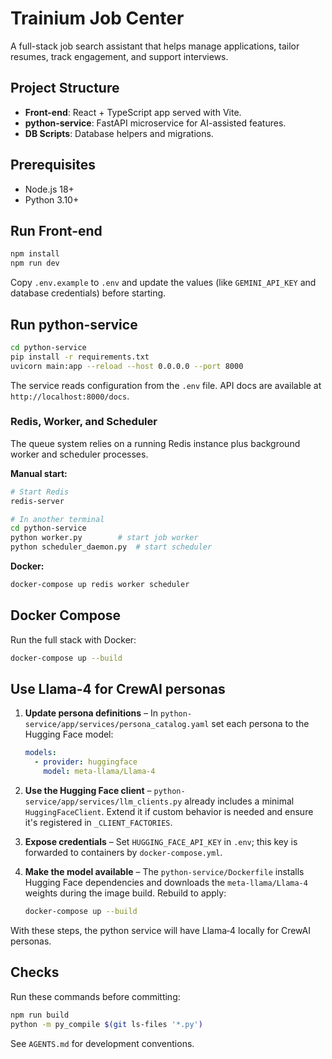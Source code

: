 # Trainium Job Center

A full-stack job search assistant that helps manage applications, tailor resumes, track engagement, and support interviews.

## Project Structure

- **Front-end**: React + TypeScript app served with Vite.
- **python-service**: FastAPI microservice for AI-assisted features.
- **DB Scripts**: Database helpers and migrations.

## Prerequisites

- Node.js 18+
- Python 3.10+

## Run Front-end

```bash
npm install
npm run dev
```

Copy `.env.example` to `.env` and update the values (like `GEMINI_API_KEY` and database credentials) before starting.

## Run python-service

```bash
cd python-service
pip install -r requirements.txt
uvicorn main:app --reload --host 0.0.0.0 --port 8000
```

The service reads configuration from the `.env` file. API docs are available at `http://localhost:8000/docs`.

### Redis, Worker, and Scheduler

The queue system relies on a running Redis instance plus background worker and scheduler processes.

**Manual start:**

```bash
# Start Redis
redis-server

# In another terminal
cd python-service
python worker.py        # start job worker
python scheduler_daemon.py  # start scheduler
```

**Docker:**

```bash
docker-compose up redis worker scheduler
```

## Docker Compose

Run the full stack with Docker:

```bash
docker-compose up --build
```

## Use Llama-4 for CrewAI personas

1. **Update persona definitions** – In `python-service/app/services/persona_catalog.yaml` set each persona to the Hugging Face model:

   ```yaml
   models:
     - provider: huggingface
       model: meta-llama/Llama-4
   ```

2. **Use the Hugging Face client** – `python-service/app/services/llm_clients.py` already includes a minimal `HuggingFaceClient`. Extend it if custom behavior is needed and ensure it's registered in `_CLIENT_FACTORIES`.

3. **Expose credentials** – Set `HUGGING_FACE_API_KEY` in `.env`; this key is forwarded to containers by `docker-compose.yml`.

4. **Make the model available** – The `python-service/Dockerfile` installs Hugging Face dependencies and downloads the `meta-llama/Llama-4` weights during the image build. Rebuild to apply:

   ```bash
   docker-compose up --build
   ```

With these steps, the python service will have Llama‑4 locally for CrewAI personas.

## Checks

Run these commands before committing:

```bash
npm run build
python -m py_compile $(git ls-files '*.py')
```

See `AGENTS.md` for development conventions.

